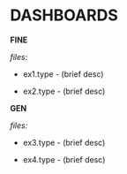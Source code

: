 # DASHBOARDS

**FINE** 

*files:*

- ex1.type - (brief desc)

- ex2.type - (brief desc)


**GEN** 

*files:*

- ex3.type - (brief desc)

- ex4.type - (brief desc)